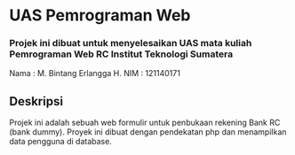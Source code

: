 # UAS Pemrograman Web
### Projek ini dibuat untuk menyelesaikan UAS mata kuliah Pemrograman Web RC Institut Teknologi Sumatera
Nama   : M. Bintang Erlangga H.
NIM    : 121140171

## Deskripsi
Projek ini adalah sebuah web formulir untuk penbukaan rekening Bank RC (bank dummy). Proyek ini dibuat dengan pendekatan php dan menampilkan data pengguna di database.


